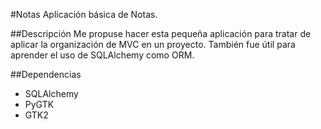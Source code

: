 #Notas
Aplicación básica de Notas.

##Descripción
Me propuse hacer esta pequeña aplicación para tratar de aplicar la organización de MVC en un proyecto. También fue útil para aprender el uso de SQLAlchemy como ORM.

##Dependencias
* SQLAlchemy
* PyGTK
* GTK2
